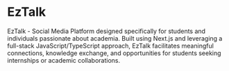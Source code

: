 # EzTalk
EzTalk - Social Media Platform designed specifically for students and individuals passionate about academia. Built using Next.js and leveraging a full-stack JavaScript/TypeScript approach, EzTalk facilitates meaningful connections, knowledge exchange, and opportunities for students seeking internships or academic collaborations.
